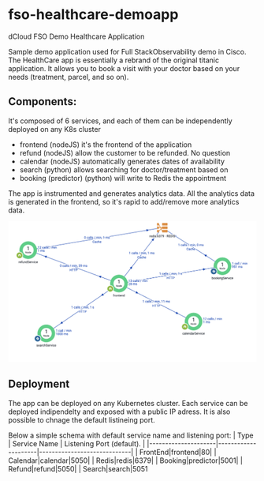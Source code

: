 # fso-healthcare-demoapp
dCloud FSO Demo Healthcare Application


Sample demo application used for Full StackObservability demo in Cisco.
The HealthCare app is essentially a rebrand of the original titanic application. 
It allows you to book a visit with your doctor based on your needs (treatment, parcel, and so on).

## Components:
It's composed of 6 services, and each of them can be independently deployed on any K8s cluster
 - frontend (nodeJS) it's the frontend of the application
 - refund (nodeJS) allow the customer to be refunded. No question
 - calendar (nodeJS) automatically generates dates of availability
 - search (python) allows searching for doctor/treatment based on 
 - booking (predictor) (python) will write to Redis the appointment

The app is instrumented and generates analytics data. All the analytics data is generated in the frontend, so it's rapid to add/remove more analytics data.

 ![Variables](img/appmap.png)
 
 ## Deployment
The app can be deployed on any Kubernetes cluster.
Each service can be deployed indipendelty and exposed with a public IP adress. It is also possible to chnage the default listineing port.

Below a simple schema with default service name and listening port:
| Type                |   Service Name      | Listening Port (default).   | 
|---------------------|---------------------|-----------------------------|
| FrontEnd|frontend|80|
| Calendar|calendar|5050|
| Redis|redis|6379|
| Booking|predictor|5001|
| Refund|refund|5050|
| Search|search|5051



